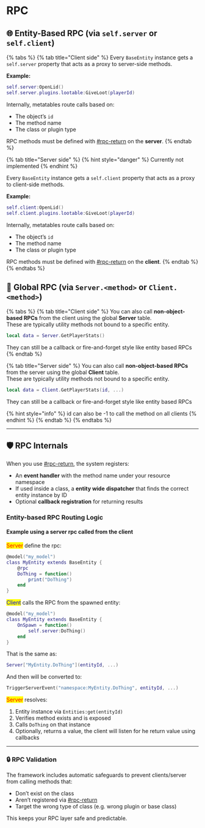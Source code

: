 # RPC

## 🌐 Entity-Based RPC (via `self.server` or `self.client`)

{% tabs %}
{% tab title="Client side" %}
Every `BaseEntity` instance gets a `self.server` property that acts as a proxy to server-side methods.

**Example:**

```lua
self.server:OpenLid()
self.server.plugins.lootable:GiveLoot(playerId)
```

Internally, metatables route calls based on:

* The object’s `id`
* The method name
* The class or plugin type

RPC methods must be defined with [#rpc-return](decorators.md#rpc-return "mention") on the **server**.
{% endtab %}

{% tab title="Server side" %}
{% hint style="danger" %}
Currently not implemented
{% endhint %}

Every `BaseEntity` instance gets a `self.client` property that acts as a proxy to client-side methods.

**Example:**

```lua
self.client:OpenLid()
self.client.plugins.lootable:GiveLoot(playerId)
```

Internally, metatables route calls based on:

* The object’s `id`
* The method name
* The class or plugin type

RPC methods must be defined with [#rpc-return](decorators.md#rpc-return "mention") on the **client**.
{% endtab %}
{% endtabs %}

## 🧩 Global RPC (via `Server.<method>` or `Client.<method>`)

{% tabs %}
{% tab title="Client side" %}
You can also call **non-object-based RPCs** from the client using the global **Server** table.\
These are typically utility methods not bound to a specific entity.

```lua
local data = Server.GetPlayerStats()
```

They can still be a callback or fire-and-forget style like entity based RPCs
{% endtab %}

{% tab title="Server side" %}
You can also call **non-object-based RPCs** from the server using the global **Client** table.\
These are typically utility methods not bound to a specific entity.

```lua
local data = Client.GetPlayerStats(id, ...)
```

They can still be a callback or fire-and-forget style like entity based RPCs

{% hint style="info" %}
id can also be -1 to call the method on all clients
{% endhint %}
{% endtab %}
{% endtabs %}

***

## 🛡 RPC Internals

When you use [#rpc-return](decorators.md#rpc-return "mention"), the system registers:

* An **event handler** with the method name under your resource namespace
* If used inside a class, a **entity wide** **dispatcher** that finds the correct entity instance by ID
* Optional **callback registration** for returning results

### Entity-based RPC Routing Logic

#### Example using a server rpc called from the client

<mark style="color:red;">Server</mark> define the rpc:

```lua
@model("my_model")
class MyEntity extends BaseEntity {
    @rpc
    DoThing = function()
        print("DoThing")
    end
}
```

<mark style="color:blue;">Client</mark> calls the RPC from the spawned entity:

```lua
@model("my_model")
class MyEntity extends BaseEntity {
    OnSpawn = function()
        self.server:DoThing()
    end
}
```

That is the same as:

```lua
Server["MyEntity.DoThing"](entityId, ...)
```

And then will be converted to:

```lua
TriggerServerEvent("namespace:MyEntity.DoThing", entityId, ...)
```

<mark style="color:red;">Server</mark> resolves:

1. Entity instance via `Entities:get(entityId)`
2. Verifies method exists and is exposed
3. Calls `DoThing` on that instance
4. Optionally, returns a value, the client will listen for he return value using callbacks

***

### 🔒 RPC Validation

The framework includes automatic safeguards to prevent clients/server from calling methods that:

* Don’t exist on the class
* Aren’t registered via [#rpc-return](decorators.md#rpc-return "mention")
* Target the wrong type of class (e.g. wrong plugin or base class)

This keeps your RPC layer safe and predictable.
